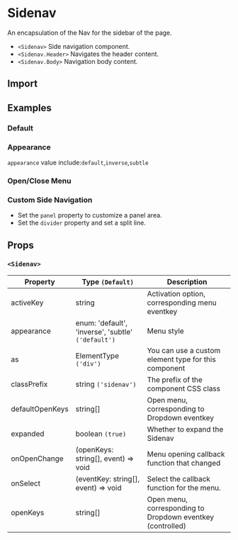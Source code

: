 # Sidenav

An encapsulation of the Nav for the sidebar of the page.

- `<Sidenav>` Side navigation component.
- `<Sidenav.Header>` Navigates the header content.
- `<Sidenav.Body>` Navigation body content.

## Import

<!--{include:(components/sidenav/fragments/import.md)}-->

## Examples

### Default

<!--{include:`basic.md`}-->

### Appearance

`appearance` value include:`default`,`inverse`,`subtle`

<!--{include:`appearance.md`}-->

### Open/Close Menu

<!--{include:`toggle.md`}-->

### Custom Side Navigation

- Set the `panel` property to customize a panel area.
- Set the `divider` property and set a split line.

<!--{include:`divider-panel.md`}-->

## Props

### `<Sidenav>`

| Property        | Type `(Default)`                                   | Description                                                |
| --------------- | -------------------------------------------------- | ---------------------------------------------------------- |
| activeKey       | string                                             | Activation option, corresponding menu eventkey             |
| appearance      | enum: 'default', 'inverse', 'subtle' `('default')` | Menu style                                                 |
| as              | ElementType `('div')`                              | You can use a custom element type for this component       |
| classPrefix     | string `('sidenav')`                               | The prefix of the component CSS class                      |
| defaultOpenKeys | string[]                                           | Open menu, corresponding to Dropdown eventkey              |
| expanded        | boolean `(true)`                                   | Whether to expand the Sidenav                              |
| onOpenChange    | (openKeys: string[], event) => void                | Menu opening callback function that changed                |
| onSelect        | (eventKey: string[], event) => void                | Select the callback function for the menu.                 |
| openKeys        | string[]                                           | Open menu, corresponding to Dropdown eventkey (controlled) |
